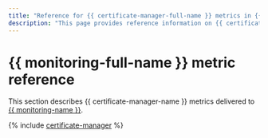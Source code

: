 ```yaml
---
title: "Reference for {{ certificate-manager-full-name }} metrics in {{ monitoring-full-name }}"
description: "This page provides reference information on {{ certificate-manager-name }} metrics delivered to {{ monitoring-full-name }}."
---
```


# {{ monitoring-full-name }} metric reference

This section describes {{ certificate-manager-name }} metrics delivered to [{{ monitoring-name }}](../monitoring/).

{% include [certificate-manager](../_includes/monitoring/metrics-ref/certificate-manager.md) %}